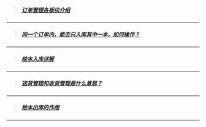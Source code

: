 > ##### [订单管理各板块介绍](文档/订单管理/订单管理各板块介绍)
-----
> ##### [同一个订单内，能否只入库其中一本，如何操作？](文档/订单管理/同一个订单内，能否只入库其中一本，如何操作？)
-----
> ##### [绘本入库详解](文档/订单管理/绘本入库详解)
-----
> ##### [送货管理和收货管理是什么意思？](文档/订单管理/送货管理和收货管理是什么意思？)
-----
> ##### [绘本出库的作用](文档/订单管理/绘本出库的作用)
-----